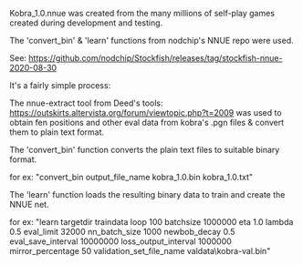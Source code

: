 Kobra_1.0.nnue was created from the many millions of self-play games created during development and testing.

The 'convert_bin' & 'learn' functions from nodchip's NNUE repo were used.

See: https://github.com/nodchip/Stockfish/releases/tag/stockfish-nnue-2020-08-30

It's a fairly simple process:

The nnue-extract tool from Deed's tools: https://outskirts.altervista.org/forum/viewtopic.php?t=2009 was used to obtain fen
positions and other eval data from kobra's .pgn files & convert them to plain text format.

The 'convert_bin' function converts the plain text files to suitable binary format.

for ex: "convert_bin output_file_name kobra_1.0.bin kobra_1.0.txt"

The 'learn' function loads the resulting binary data to train and create the NNUE net.

for ex: "learn targetdir traindata loop 100 batchsize 1000000 eta 1.0 lambda 0.5 eval_limit 32000 nn_batch_size 1000 newbob_decay
0.5 eval_save_interval 10000000 loss_output_interval 1000000 mirror_percentage 50 validation_set_file_name valdata\kobra-val.bin"
